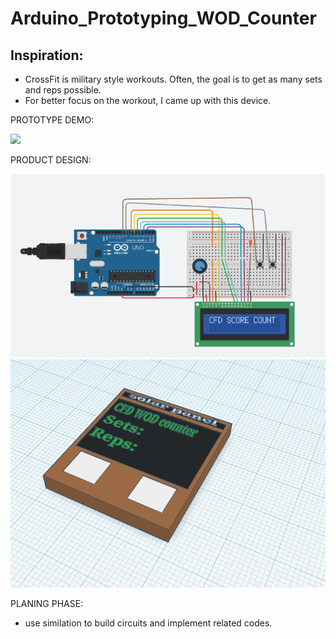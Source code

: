 # Arduino_Prototyping_WOD_Counter
## Inspiration:
  * CrossFit is military style workouts. Often, the goal is to get as many sets and reps possible.
  * For better focus on the workout, I came up with this device.
  
PROTOTYPE DEMO:

<img src="https://github.com/Haody1064/Arduino_WOD_Counter/blob/main/gif_and_images/ezgif.com-gif-maker.gif" />

PRODUCT DESIGN:

<img src="https://github.com/Haody1064/Arduino_WOD_Counter/blob/main/gif_and_images/CircuitSimulation.png" />

<img src="https://github.com/Haody1064/Arduino_WOD_Counter/blob/main/gif_and_images/WOD_counter_3D_design.png" />


PLANING PHASE:
* use similation to build circuits and implement related codes.
 

